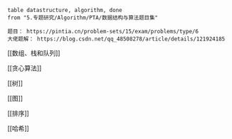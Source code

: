 

```dataview
table datastructure, algorithm, done
from "5.专题研究/Algorithm/PTA/数据结构与算法题目集"
```


```ad-note
题目： https://pintia.cn/problem-sets/15/exam/problems/type/6
大佬题解： https://blog.csdn.net/qq_48508278/article/details/121924185
```


[[数组、栈和队列]]

[[贪心算法]]

[[树]]

[[图]]

[[排序]]

[[哈希]]
